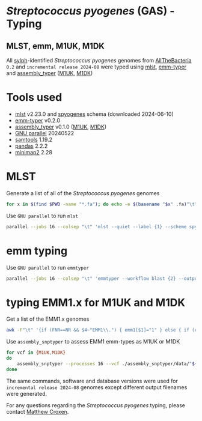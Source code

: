 *Streptococcus pyogenes* (GAS) - Typing
=====================================
MLST, emm, M1UK, M1DK
---------------------

All [sylph](https://github.com/bluenote-1577/sylph)-identified *Streptococcus pyogenes* genomes from [AllTheBacteria](https://allthebacteria.readthedocs.io/en/latest/) ``0.2`` and ``incremental release 2024-08`` were typed using [mlst](https://github.com/tseemann/mlst), [emm-typer](https://github.com/MDU-PHL/emmtyper) and [assembly_typer](https://github.com/boasvdp/assembly_snptyper) ([M1UK](https://pubmed.ncbi.nlm.nih.gov/31519541/), [M1DK](https://pubmed.ncbi.nlm.nih.gov/38961826/))

# Tools used
* [mlst](https://github.com/tseemann/mlst) v2.23.0 and [spyogenes](www.pubmlst.org) schema (downloaded 2024-06-10)
* [emm-typer](https://github.com/MDU-PHL/emmtyper) v0.2.0
* [assembly_typer](https://github.com/boasvdp/assembly_snptyper) v0.1.0 ([M1UK](https://pubmed.ncbi.nlm.nih.gov/31519541/), [M1DK](https://pubmed.ncbi.nlm.nih.gov/38961826/))
* [GNU parallel](https://www.gnu.org/software/parallel/) 20240522
* [samtools](https://pubmed.ncbi.nlm.nih.gov/19505943/) 1.19.2
* [pandas](https://pandas.pydata.org/) 2.2.2
* [minimap2](https://pubmed.ncbi.nlm.nih.gov/29750242/) 2.28

# MLST
Generate a list of all of the *Streptococcus pyogenes* genomes

```bash
for x in $(find $PWD -name "*.fa"); do echo -e $(basename "$x" .fa)"\t"$x; done > atb-gas-genomes.txt
```

Use ``GNU parallel`` to run ``mlst``
```bash
parallel --jobs 16 --colsep "\t" 'mlst --quiet --label {1} --scheme spyogenes {2}' :::: atb-gas-genomes.txt | sort > atb0.2-gas-mlst.tsv
```

# emm typing
Use ``GNU parallel`` to run ``emmtyper``
```bash
parallel --jobs 16 --colsep "\t" 'emmtyper --workflow blast {2} --output-format verbose 2> /dev/null' :::: atb-gas-genomes.txt | awk -F"\t" -v OFS="\t" '{gsub(".tmp","",$1); print}' | sort > atb0.2-gas-emmtyper.tsv
```

# typing EMM1.x for M1UK and M1DK 

Get a list of the EMM1.x genomes
```bash
awk -F"\t" '{if (FNR==NR && $4~"EMM1\\.") { emm1[$1]="1" } else { if (emm1[$1]) { print $2 } }}' atb0.2-gas-emmtyper.tsv atb-gas-genomes.txt > atb-gas-emm1-genomes.txt
```

Use ``assembly_snptyper`` to assess EMM1 emm-types as M1UK or M1DK
```bash
for vcf in {M1UK,M1DK}
do 
	assembly_snptyper --processes 16 --vcf ./assembly_snptyper/data/"${vcf}".vcf --reference ./assembly_snptyper/data/MGAS5005.fa --list_input atb-gas-emm1-genomes.txt > atb0.2-gas-"${vcf}".tsv
done
```

The same commands, software and database versions were used for ``incremental release 2024-08`` genomes except different output filenames were generated.

For any questions regarding the *Streptococcus pyogenes* typing, please contact [Matthew Croxen](mailto:mcroxen@ualberta.ca).
